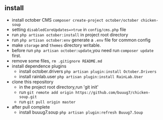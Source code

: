 
## install
+ install october CMS `composer create-project october/october chicken-soup`
+ setting `disabledCoreUpdates=>true` in `config/cms.php` file
+ run `php artisan october:install` in project root directory
+ run `php artisan october:env` generate a `.env` file for common config
+ make `storage` and `themes` directory writable.
+ before run `php artisan october:update`,you need run `composer update` first.
+ remove some files, `rm .gitignore README.md`
+ install dependence plugins
    - install october.drivers `php artisan plugin:install October.Drivers`
    - install rainlab.user `php artisan plugin:install RainLab.User`
+ clone this repository
    - in the project root directory,run 'git init'
    - run `git remote add origin https://github.com/buuug7/chicken-soup.git`
    - run `git pull origin master`
+ after pull complete
    - install buuug7.soup `php artisan plugin:refresh Buuug7.Soup`